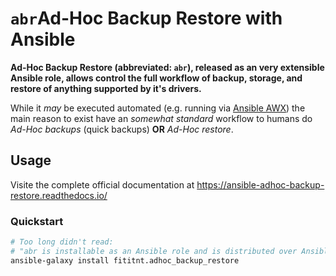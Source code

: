 # `abr`Ad-Hoc Backup Restore with Ansible
**Ad-Hoc Backup Restore (abbreviated: `abr`), released as an very extensible
Ansible role, allows control the full workflow of backup, storage, and restore
of anything supported by it's drivers.**

While it _may_ be executed automated (e.g. running via [Ansible AWX](https://github.com/ansible/awx)) the main reason to exist have an _somewhat standard_ workflow to humans do
_Ad-Hoc backups_ (quick backups) **OR** _Ad-Hoc restore_.

## Usage

Visite the complete official documentation at <https://ansible-adhoc-backup-restore.readthedocs.io/>

### Quickstart

```bash
# Too long didn't read:
# "abr is installable as an Ansible role and is distributed over Ansible Galaxy
ansible-galaxy install fititnt.adhoc_backup_restore
```

<!--

**Ansible Role to performn Ad Hoc backup/restore for MariaDB/MySQL/Galera Cluster.
Uses [mydumper/myloader](https://github.com/maxbube/mydumper) for performance
otimized export/import of COMPLETE server and optimal send/receive using
[rclone](https://rclone.org/).**

Note: this role is otimized for Ad Hoc (e.g. executed with human intervention)
instead of automated cron backups.

-->

<!--
Requirements
------------

Any pre-requisites that may not be covered by Ansible itself or the role should be mentioned here. For instance, if the role uses the EC2 module, it may be a good idea to mention in this section that the boto package is required.

Role Variables
--------------

A description of the settable variables for this role should go here, including any variables that are in defaults/main.yml, vars/main.yml, and any variables that can/should be set via parameters to the role. Any variables that are read from other roles and/or the global scope (ie. hostvars, group vars, etc.) should be mentioned here as well.

Dependencies
------------

A list of other roles hosted on Galaxy should go here, plus any details in regards to parameters that may need to be set for other roles, or variables that are used from other roles.

Example Playbook
----------------

Including an example of how to use your role (for instance, with variables passed in as parameters) is always nice for users too:

    - hosts: servers
      roles:
         - { role: username.rolename, x: 42 }

License
-------

Public Domain

Author Information
------------------

An optional section for the role authors to include contact information, or a website (HTML is not allowed).

-->